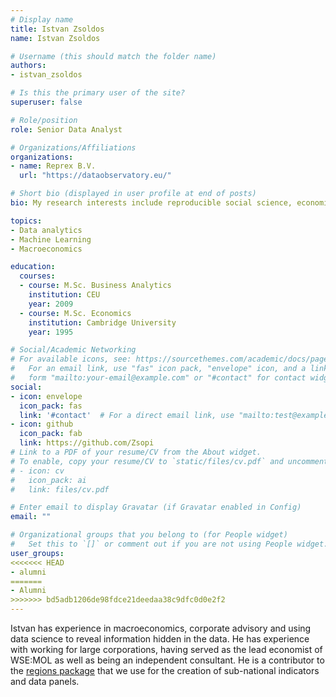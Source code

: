 ```yaml
---
# Display name
title: Istvan Zsoldos
name: Istvan Zsoldos

# Username (this should match the folder name)
authors:
- istvan_zsoldos

# Is this the primary user of the site?
superuser: false

# Role/position
role: Senior Data Analyst

# Organizations/Affiliations
organizations:
- name: Reprex B.V.
  url: "https://dataobservatory.eu/"

# Short bio (displayed in user profile at end of posts)
bio: My research interests include reproducible social science, economics and finance.

topics:
- Data analytics
- Machine Learning
- Macroeconomics

education:
  courses:
  - course: M.Sc. Business Analytics
    institution: CEU
    year: 2009
  - course: M.Sc. Economics
    institution: Cambridge University
    year: 1995

# Social/Academic Networking
# For available icons, see: https://sourcethemes.com/academic/docs/page-builder/#icons
#   For an email link, use "fas" icon pack, "envelope" icon, and a link in the
#   form "mailto:your-email@example.com" or "#contact" for contact widget.
social:
- icon: envelope
  icon_pack: fas
  link: '#contact'  # For a direct email link, use "mailto:test@example.org".
- icon: github
  icon_pack: fab
  link: https://github.com/Zsopi
# Link to a PDF of your resume/CV from the About widget.
# To enable, copy your resume/CV to `static/files/cv.pdf` and uncomment the lines below.
# - icon: cv
#   icon_pack: ai
#   link: files/cv.pdf

# Enter email to display Gravatar (if Gravatar enabled in Config)
email: ""

# Organizational groups that you belong to (for People widget)
#   Set this to `[]` or comment out if you are not using People widget.
user_groups:
<<<<<<< HEAD
- alumni
=======
- Alumni
>>>>>>> bd5adb1206de98fdce21deedaa38c9dfc0d0e2f2
---
```


Istvan has experience in macroeconomics, corporate advisory and using data science to reveal information hidden in the data. He has experience with working for large corporations, having served as the lead economist of WSE:MOL as well as being an independent consultant. He is a contributor to the [regions package](publication/regions_2020/) that we use for the creation of sub-national indicators and data panels. 
